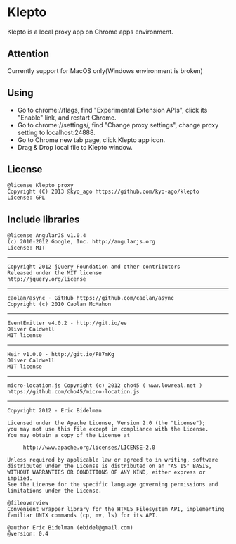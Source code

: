 Klepto
=======

Klepto is a local proxy app on Chrome apps environment.

Attention
-------

Currently support for MacOS only(Windows environment is broken)

Using
-------

 * Go to chrome://flags, find "Experimental Extension APIs", click its "Enable" link, and restart Chrome.
 * Go to chrome://settings/, find "Change proxy settings", change proxy setting to localhost:24888.
 * Go to Chrome new tab page, click Klepto app icon.
 * Drag & Drop local file to Klepto window.

License
-------

	@license Klepto proxy
	Copyright (C) 2013 @kyo_ago https://github.com/kyo-ago/klepto
	License: GPL

Include libraries
-------

	@license AngularJS v1.0.4
	(c) 2010-2012 Google, Inc. http://angularjs.org
	License: MIT

---

	Copyright 2012 jQuery Foundation and other contributors
	Released under the MIT license
	http://jquery.org/license

---

	caolan/async · GitHub https://github.com/caolan/async
	Copyright (c) 2010 Caolan McMahon

---

	EventEmitter v4.0.2 - http://git.io/ee
	Oliver Caldwell
	MIT license

---

	Heir v1.0.0 - http://git.io/F87mKg
	Oliver Caldwell
	MIT license

---

	micro-location.js Copyright (c) 2012 cho45 ( www.lowreal.net )
	https://github.com/cho45/micro-location.js

---

	Copyright 2012 - Eric Bidelman

	Licensed under the Apache License, Version 2.0 (the "License");
	you may not use this file except in compliance with the License.
	You may obtain a copy of the License at

	     http://www.apache.org/licenses/LICENSE-2.0

	Unless required by applicable law or agreed to in writing, software
	distributed under the License is distributed on an "AS IS" BASIS,
	WITHOUT WARRANTIES OR CONDITIONS OF ANY KIND, either express or implied.
	See the License for the specific language governing permissions and
	limitations under the License.
	 
	@fileoverview
	Convenient wrapper library for the HTML5 Filesystem API, implementing
	familiar UNIX commands (cp, mv, ls) for its API.

	@author Eric Bidelman (ebidel@gmail.com)
	@version: 0.4
